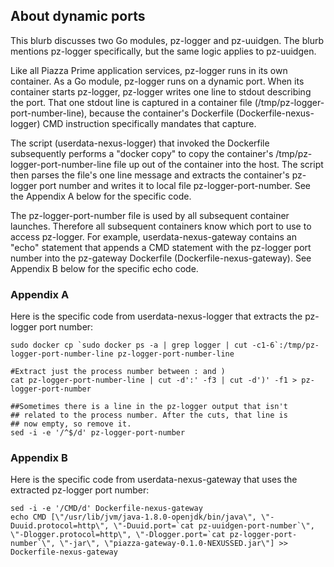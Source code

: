 ## About dynamic ports ##
This blurb discusses two Go modules, pz-logger and pz-uuidgen. The blurb mentions pz-logger specifically, but the same logic applies to pz-uuidgen.

Like all Piazza Prime application services, pz-logger runs in its own container. As a Go module, pz-logger runs on a dynamic port. When its container starts pz-logger, pz-logger writes one line to stdout describing the port. That one stdout line is captured in a container file (/tmp/pz-logger-port-number-line), because the container's Dockerfile (Dockerfile-nexus-logger) CMD instruction specifically mandates that capture.

The script (userdata-nexus-logger) that invoked the Dockerfile subsequently performs a "docker copy" to copy the container's /tmp/pz-logger-port-number-line file up out of the container into the host. The script then parses the file's one line message and extracts the container's pz-logger port number and writes it to local file pz-logger-port-number. See the Appendix A below for the specific code.

The pz-logger-port-number file is used by all subsequent container launches. Therefore all subsequent containers know which port to use to access pz-logger. For example, userdata-nexus-gateway contains an "echo" statement that appends a CMD statement with the pz-logger port number into the pz-gateway Dockerfile (Dockerfile-nexus-gateway). See Appendix B below for the specific echo code.


### Appendix A ###
Here is the specific code from userdata-nexus-logger that extracts the pz-logger port number:
```
sudo docker cp `sudo docker ps -a | grep logger | cut -c1-6`:/tmp/pz-logger-port-number-line pz-logger-port-number-line

#Extract just the process number between : and )
cat pz-logger-port-number-line | cut -d':' -f3 | cut -d')' -f1 > pz-logger-port-number

##Sometimes there is a line in the pz-logger output that isn't
## related to the process number. After the cuts, that line is
## now empty, so remove it.
sed -i -e '/^$/d' pz-logger-port-number
```

### Appendix B ###
Here is the specific code from userdata-nexus-gateway that uses the extracted pz-logger port number:
```
sed -i -e '/CMD/d' Dockerfile-nexus-gateway
echo CMD [\"/usr/lib/jvm/java-1.8.0-openjdk/bin/java\", \"-Duuid.protocol=http\", \"-Duuid.port=`cat pz-uuidgen-port-number`\", \"-Dlogger.protocol=http\", \"-Dlogger.port=`cat pz-logger-port-number`\", \"-jar\", \"piazza-gateway-0.1.0-NEXUSSED.jar\"] >> Dockerfile-nexus-gateway
```
